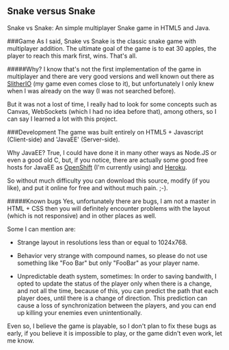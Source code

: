 ## Snake versus Snake
Snake vs Snake: An simple multiplayer Snake game in HTML5 and Java.

###Game
As I said, Snake vs Snake is the classic snake game with multiplayer addition.
The ultimate goal of the game is to eat 30 apples, the player to reach this mark first, wins. That's all.

#####Why?
I know that's not the first implementation of the game in multiplayer and there are very good versions and well known out there
as [SlitherIO](http://slither.io/) (my game even comes close to it), but unfortunately I only knew when I was already on the way (I was not searched before).

But it was not a lost of time, I really had to look for some concepts such as Canvas, WebSockets (which I had no idea before 
that), among others, so I can say I learned a lot with this project.

###Development
The game was built entirely on HTML5 + Javascript (Client-side) and 'JavaEE' (Server-side).<br />

Why JavaEE? True, I could have done it in many other ways as Node.JS or even a good old C, but, if you notice, there are actually
some good free hosts for JavaEE as [OpenShift](https://www.openshift.com/) (I'm currently using) and 
[Heroku](https://www.heroku.com/).

So without much difficulty you can download this source, modify (if you like), and put it online for free and without much 
pain. ;-).

#####Known bugs
Yes, unfortunately there are bugs, I am not a master in HTML + CSS then you will definitely encounter problems with the layout
(which is not responsive) and in other places as well.

Some I can mention are:
- Strange layout in resolutions less than or equal to 1024x768.

- Behavior very strange with compound names, so please do not use something like "Foo Bar" but only "FooBar" as your player
name.

- Unpredictable death system, sometimes: In order to saving bandwith, I opted to update the status of the player only when
there is a change, and not all the time, because of this, you can predict the path that each player does, until there is a
change of direction. This prediction can cause a loss of synchronization between the players, and you can end up killing your
enemies even unintentionally.

Even so, I believe the game is playable, so I don't plan to fix these bugs as early, if you believe it is impossible to play,
or the game didn't even work, let me know.

